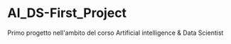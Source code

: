 # AI_DS-First_Project
Primo progetto nell'ambito del corso Artificial intelligence &amp; Data Scientist
